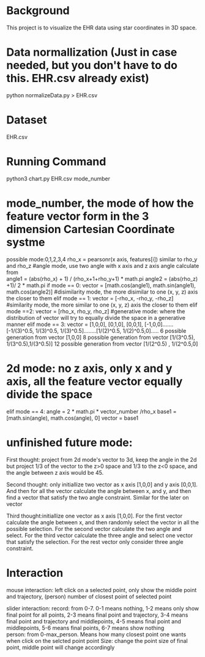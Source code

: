 # Background

This project is to visualize the EHR data using star coordinates in 3D space.

# Data normallization (Just in case needed, but you don't have to do this. EHR.csv already exist)
python normalizeData.py > EHR.csv

# Dataset
EHR.csv

# Running Command
python3 chart.py EHR.csv mode_number

# mode_number, the mode of how the feature vector form in the 3 dimension Cartesian Coordinate systme
possible mode:0,1,2,3,4
  rho_x = pearsonr(x axis, features[i])
  similar to rho_y and rho_z
  #angle mode, use two angle with x axis and z axis
   angle calculate from       
	  angle1 = (abs(rho_x) + 1) / (rho_x+1+rho_y+1) * math.pi
      angle2 = (abs(rho_z) +1)/ 2 * math.pi
  if mode == 0:
    vector = [math.cos(angle1), math.sin(angle1), math.cos(angle2)]
  #disimilarity mode, the more disimilar to one (x, y, z) axis the closer to them
  elif mode == 1:
    vector = [-rho_x, -rho_y, -rho_z]
  #similarity mode,  the more similar to one (x, y, z) axis the closer to them
  elif mode ==2:
    vector = [rho_x, rho_y, rho_z]
  #generative mode: where the distribution of vector will try to equally divide the space in a generative manner
  elif mode == 3:
	vector = [1,0,0], [0,1,0], [0,0,1], [-1,0,0].......[-1/(3)^0.5, 1/(3)^0.5, 1/(3)^0.5]........[1/(2)^0.5, 1/(2)^0.5,0].....
	6 possible generation from vector [1,0,0]
	8 possible generation from vector [1/(3^0.5), 1/(3^0.5),1/(3^0.5)]
    12 possible generation from vector [1/(2^0.5) , 1/(2^0.5,0]
	
  # 2d mode: no z axis, only x and y axis, all the feature vector equally divide the space
  elif mode == 4:
    angle = 2 * math.pi * vector_number /rho_x
    base1 = [math.sin(angle), math.cos(angle), 0]
    vector = base1
  # unfinished future mode:
  First thought: project from 2d mode's vector to 3d, keep the angle in the 2d but project 1/3 of the vector to the z>0 space and 1/3 to the z<0 space, and the angle between z axis would be 45.
  
  Second thought: only initiallize two vector as x axis [1,0,0]  and y axis [0,0,1]. And then for all the vector calculate the angle between x, and y, and then find a vector that satisfy the two angle constraint. Similar for the later on vector
  
  Third thought:initiallize one vector as x axis [1,0,0]. For the first vector calculate the angle between x, and then randomly select the vector in all the possible selection. For the second vector calculate the two angle and select. For the third vector calculate the three angle and select one vector that satisfy the selection. For the rest vector only consider three angle constraint.
  
  
# Interaction
mouse interaction: left click on a selected point, only show the middle point and trajectory, (person) number of closest point of selected point

slider interaction: 
	record: from 0-7. 0-1 means nothing, 1-2 means only show final point for all points, 2-3 means final point and trajectory, 3-4 means final point and trajectory and middlepoints, 4-5 means final point and middlepoints, 5-6 means final points, 6-7 means show nothing	
	person: from 0-max_person. Means how many closest point one wants when click on the selcted point
	point Size: change the point size of final point, middle point will change accordingly